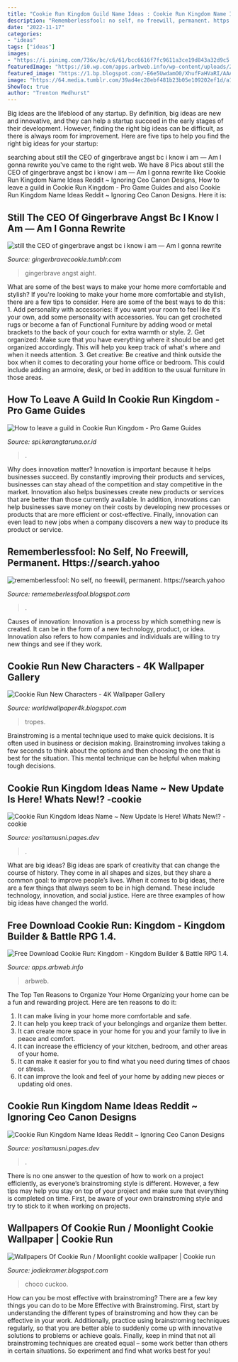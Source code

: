 ```yaml
---
title: "Cookie Run Kingdom Guild Name Ideas : Cookie Run Kingdom Name Ideas Reddit ~ Ignoring Ceo Canon Designs"
description: "Rememberlessfool: no self, no freewill, permanent. https://search.yahoo"
date: "2022-11-17"
categories:
- "ideas"
tags: ["ideas"]
images:
- "https://i.pinimg.com/736x/bc/c6/61/bcc6616f7fc9611a3ce19d843a32d9c5.jpg"
featuredImage: "https://i0.wp.com/apps.arbweb.info/wp-content/uploads/2021/06/Cookie-Run-Kingdom-Kingdom-Builder-amp-Battle-RPG-1.4.002-screenshots-22.jpg?fit=512%2C320&amp;ssl=1&amp;is-pending-load=1"
featured_image: "https://1.bp.blogspot.com/-E6e5UwdamO0/XhufFaHVaRI/AAAAAAAAcCY/3cPamK0AwNAb-Ra4N-aNVenlBxL87izCwCLcBGAsYHQ/s1600/Untitled184.png"
image: "https://64.media.tumblr.com/39ad4ec28ebf481b23b05e109202ef1d/a13b953e2eaf9979-63/s1280x1920/a4ad8effe59132cac60f74e6d1084ed471837ef7.jpg"
ShowToc: true
author: "Trenton Medhurst"
---
```



Big ideas are the lifeblood of any startup. By definition, big ideas are new and innovative, and they can help a startup succeed in the early stages of their development. However, finding the right big ideas can be difficult, as there is always room for improvement. Here are five tips to help you find the right big ideas for your startup: 

	

		
searching about still the CEO of gingerbrave angst bc i know i am — Am I gonna rewrite you've came to the right web. We have 8 Pics about still the CEO of gingerbrave angst bc i know i am — Am I gonna rewrite like Cookie Run Kingdom Name Ideas Reddit ~ Ignoring Ceo Canon Designs, How to leave a guild in Cookie Run Kingdom - Pro Game Guides and also Cookie Run Kingdom Name Ideas Reddit ~ Ignoring Ceo Canon Designs. Here it is:
		
    
## Still The CEO Of Gingerbrave Angst Bc I Know I Am — Am I Gonna Rewrite

<img loading=lazy src="https://64.media.tumblr.com/39ad4ec28ebf481b23b05e109202ef1d/a13b953e2eaf9979-63/s1280x1920/a4ad8effe59132cac60f74e6d1084ed471837ef7.jpg" onerror="this.onerror=null;this.src='https://tse1.mm.bing.net/th?id=OIP.JXW1Xn3iu59ezWPUhocopgHaDa&amp;pid=15.1';" alt="still the CEO of gingerbrave angst bc i know i am — Am I gonna rewrite">

_Source: gingerbravecookie.tumblr.com_

>gingerbrave angst aight. 

	

What are some of the best ways to make your home more comfortable and stylish?
If you're looking to make your home more comfortable and stylish, there are a few tips to consider. Here are some of the best ways to do this: 1. Add personality with accessories: If you want your room to feel like it's your own, add some personality with accessories. You can get crocheted rugs or become a fan of Functional Furniture by adding wood or metal brackets to the back of your couch for extra warmth or style. 2. Get organized: Make sure that you have everything where it should be and get organized accordingly. This will help you keep track of what's where and when it needs attention. 3. Get creative: Be creative and think outside the box when it comes to decorating your home office or bedroom. This could include adding an armoire, desk, or bed in addition to the usual furniture in those areas. 
    
## How To Leave A Guild In Cookie Run Kingdom - Pro Game Guides

<img loading=lazy src="http://spi.karangtaruna.or.id/wp-content/uploads/2022/07/How-to-leave-a-guild-in-Cookie-Run-Kingdom-1024x576.jpg" onerror="this.onerror=null;this.src='https://tse3.mm.bing.net/th?id=OIP.bPQG1U0QnPAh5fjHbR_q5wHaEK&amp;pid=15.1';" alt="How to leave a guild in Cookie Run Kingdom - Pro Game Guides">

_Source: spi.karangtaruna.or.id_

>. 

	

Why does innovation matter?
Innovation is important because it helps businesses succeed. By constantly improving their products and services, businesses can stay ahead of the competition and stay competitive in the market. Innovation also helps businesses create new products or services that are better than those currently available. In addition, innovations can help businesses save money on their costs by developing new processes or products that are more efficient or cost-effective. Finally, innovation can even lead to new jobs when a company discovers a new way to produce its product or service.

    
## Rememberlessfool: No Self, No Freewill, Permanent. Https://search.yahoo

<img loading=lazy src="https://1.bp.blogspot.com/-E6e5UwdamO0/XhufFaHVaRI/AAAAAAAAcCY/3cPamK0AwNAb-Ra4N-aNVenlBxL87izCwCLcBGAsYHQ/s1600/Untitled184.png" onerror="this.onerror=null;this.src='https://tse2.mm.bing.net/th?id=OIP.U8bG-njs_SV8CugGqYkhPAHaEK&amp;pid=15.1';" alt="rememberlessfool: No self, no freewill, permanent. https://search.yahoo">

_Source: rememeberlessfool.blogspot.com_

>. 

	

Causes of innovation:
Innovation is a process by which something new is created. It can be in the form of a new technology, product, or idea. Innovation also refers to how companies and individuals are willing to try new things and see if they work.

    
## Cookie Run New Characters - 4K Wallpaper Gallery

<img loading=lazy src="https://static.tvtropes.org/pmwiki/pub/images/0713a8c7_856d_46fe_819b_acb3b323943a.gif" onerror="this.onerror=null;this.src='https://tse2.mm.bing.net/th?id=OIP.dlq9b3usblbOCLdWIbhcsAAAAA&amp;pid=15.1';" alt="Cookie Run New Characters - 4K Wallpaper Gallery">

_Source: worldwallpaper4k.blogspot.com_

>tropes. 

	

Brainstroming is a mental technique used to make quick decisions. It is often used in business or decision making. Brainstroming involves taking a few seconds to think about the options and then choosing the one that is best for the situation. This mental technique can be helpful when making tough decisions.

    
## Cookie Run Kingdom Ideas Name ~ New Update Is Here! Whats New!? -cookie

<img loading=lazy src="https://i.pinimg.com/736x/bc/c6/61/bcc6616f7fc9611a3ce19d843a32d9c5.jpg" onerror="this.onerror=null;this.src='https://tse4.mm.bing.net/th?id=OIP.Lk8MSSpVQFyCrLyeP09TigHaE8&amp;pid=15.1';" alt="Cookie Run Kingdom Ideas Name ~ New Update Is Here! Whats New!? -cookie">

_Source: yositamusni.pages.dev_

>. 

	

What are big ideas?
Big ideas are spark of creativity that can change the course of history. They come in all shapes and sizes, but they share a common goal: to improve people’s lives. When it comes to big ideas, there are a few things that always seem to be in high demand. These include technology, innovation, and social justice. Here are three examples of how big ideas have changed the world.

    
## Free Download Cookie Run: Kingdom - Kingdom Builder &amp; Battle RPG 1.4.

<img loading=lazy src="https://i0.wp.com/apps.arbweb.info/wp-content/uploads/2021/06/Cookie-Run-Kingdom-Kingdom-Builder-amp-Battle-RPG-1.4.002-screenshots-22.jpg?fit=512%2C320&amp;ssl=1&amp;is-pending-load=1" onerror="this.onerror=null;this.src='https://tse2.mm.bing.net/th?id=OIP.Su08qVrF0duqQA_zPJ6umgHaEo&amp;pid=15.1';" alt="Free Download Cookie Run: Kingdom - Kingdom Builder &amp; Battle RPG 1.4.">

_Source: apps.arbweb.info_

>arbweb. 

	

The Top Ten Reasons to Organize Your Home
Organizing your home can be a fun and rewarding project. Here are ten reasons to do it: 
1. It can make living in your home more comfortable and safe.
2. It can help you keep track of your belongings and organize them better. 
3. It can create more space in your home for you and your family to live in peace and comfort. 
4. It can increase the efficiency of your kitchen, bedroom, and other areas of your home. 
5. It can make it easier for you to find what you need during times of chaos or stress. 
6. It can improve the look and feel of your home by adding new pieces or updating old ones. 

    
## Cookie Run Kingdom Name Ideas Reddit ~ Ignoring Ceo Canon Designs

<img loading=lazy src="http://mmoraw.com/images/stories/MMO/Android/Cookie-Run-Kingdom/Cookie Run (5).jpg" onerror="this.onerror=null;this.src='https://tse4.mm.bing.net/th?id=OIP.V4gQC9H-o37A0qFuNyPiOQHaEW&amp;pid=15.1';" alt="Cookie Run Kingdom Name Ideas Reddit ~ Ignoring Ceo Canon Designs">

_Source: yositamusni.pages.dev_

>. 

	

There is no one answer to the question of how to work on a project efficiently, as everyone’s brainstroming style is different. However, a few tips may help you stay on top of your project and make sure that everything is completed on time. First, be aware of your own brainstroming style and try to stick to it when working on projects.

    
## Wallpapers Of Cookie Run / Moonlight Cookie Wallpaper | Cookie Run

<img loading=lazy src="https://i.pinimg.com/originals/3d/50/2a/3d502a2255be37ebd63bab9380df5faa.png" onerror="this.onerror=null;this.src='https://tse4.mm.bing.net/th?id=OIP.ke03Yily4cEaOQUTXXhkQAHaDt&amp;pid=15.1';" alt="Wallpapers Of Cookie Run / Moonlight cookie wallpaper | Cookie run">

_Source: jodiekramer.blogspot.com_

>choco cuckoo. 

	

How can you be most effective with brainstroming?
There are a few key things you can do to be More Effective with Brainstroming. First, start by understanding the different types of brainstroming and how they can be effective in your work. Additionally, practice using brainstroming techniques regularly, so that you are better able to suddenly come up with innovative solutions to problems or achieve goals. Finally, keep in mind that not all brainstroming techniques are created equal – some work better than others in certain situations. So experiment and find what works best for you!


